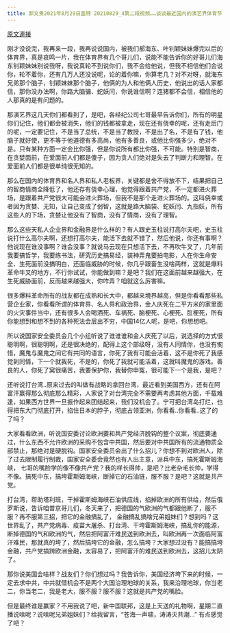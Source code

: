 ```yaml
---
title: 郭文贵2021年8月29日盖特 20210829_4第二段视频……谈谈最近国内的演艺界体育节．所发生一系列的事情．和共产党正在疯狂的准备打烂台湾……打残欧州．征服世界的一些疯狂的方案和计划????????????????????????胆小的不要看这个视频
---
```


[原文連接](https://gnews.org/ThreadView/53482298)

刚才没说完，我再来一段，我再说说国内，被我们郝海东、叶钊颖妹妹爆完以后的体育界，真是哀鸣一片，我在体育界有几个哥儿们，说能不能告诉你的好哥儿们海东钊颖妹妹别说我呀，我说真轮不到说你们，我不会给他说，但我不相信他们会说你，轮不着你，还有几万人还没说呢，论的着你嘛，你算老几？对不对呀，就海东兄弟那个脑子，钊颖妹妹那个脑子，他俩的为人和他俩人历史，他说出的话人家都信，那你没办法啊，你路大脑骗、蛇妖闫，你说谁信啊？连猪都不会信，相信他的人那真的是有问题的。


那演艺界这几天你们都看到了，是吧，各经纪公司七哥最早告诉你们，所有的明星你们记住，他们都会被消失，他们的钱都被拿走，现在还有侥幸的呢，还有走后门的呢，一定要记住，不是当了总统，不是当了教授，不是出了名，不是有了钱，他脑子就好使，更不等于他道德有多高尚，他有多善良，或他比你强多少，绝对不是。只有某种方面一定会比你强，但是你说所有都比你强，不可能。特别是智商，在贪婪面前，在爱面前人们都是傻子，因为贪人们绝对是失去了判断力和理智。在爱面前人们都是很单纯很无知的。


那么在国内的体育界和名人界和私人老板界，关键都是舍不得放不下，结果把自己的智商情商全降低了，他还存有侥幸心理，他觉得跟着共产党，不一定都进火葬场，是跟着共产党很大可能会进火葬场，但我不是那个走进火葬场的。这叫侥幸或者因为贪婪、无知，让自己变成了弱智，这就是路大脑袋、蛇妖闫、九指妖，所有这些人的下场，贪婪让他没有了智商，没有了情商，没有了理智。


那么这些天私人企业界和金融界是什么样的？有人跟史玉柱说打高尔夫吧，史玉柱说打什么高尔夫啊，还想打高尔夫，能活下去就不错了，然后他说，你还有事啊？他说现在谁没事啊？谁会没事？就说马云现在只想活下去，不再吹牛叉了，几年前我要搞哲学，我要练书法，研究历史搞易经，装神弄鬼要拍电影，人在你生命安全、生死面前没搞明白，还面临威胁的时候，你几乎跟畜生没啥两样，这就是爆料革命牛叉的地方，不行你试试，你能做到嘛？是吧？我们在这面前越来越强大，在生死威胁面前，反而越来越强大，你咋弄？咱就这么厉害嘛。


很多爆料革命所有的战友都在成熟和长大中，都越来境界越高，但是你看看那些私营企业家，你看看所谓的体育界、名人界和政治界，金人庆死在二平方米的家里面的火灾事件当中，还有很多人会喝酒死、车祸死、脑梗死、心梗死、肛梗死，所有你能想到和想不到的各种死法会层出不穷，中国14亿人呢，是吧，你想想吧。


所以说国家安全委员会几个小组听说了谁谁谁和金人庆死了以后，说选择的方式很聪明啊，很聪明啊，还是很决绝的，配得上这个部级呀，没有人同情你，也没有惋惜，魔鬼与魔鬼之间它有共同的语言，你死了我有可能会活着，这不是你死了我感觉到同情，下一个就我死，不是的，你死了我就可能活着，这就叫魔鬼的游戏。善良的人，你死了窝很痛苦，我要保护你，我替你申冤，很可能下一个是我，是吧？


还听说打台湾..原来过去的叫做有战略的拿回台湾，最近看到美国西方，还有在阿富汗赢得那么彻底那么精彩，人家说了对台湾完全不需要再考虑其他方面，千载难逢，如果西方世界一旦振作起来团结起来，我们没机会了。宁可把台湾岛打烂，也得把东大门彻底打开，掐住日本的脖子，彻底占领亚洲，你看看..你看看..这了的了吗？


大家看看欧洲，听说国安委讨论欧洲要和共产党经济脱钩的整个议案，彻底要通过，什么东西不允许欧洲的采购不包含中共国，然后要对中共国所有的流通物质全部禁止，那绝对是硬脱钩。国家安全委员会出了什么招儿？你想不到对欧洲人，除了过去限制履行制裁，国家安全委会竟然也有人出主意，派兵中东，搞死霍斯姆海峡， 七哥的嘴脸学的像不像共产党？我的样长得帅，是吧？比老杂毛长帅，学得不像。搞死中东，搞垮霍斯姆海峡，断掉它的石油链，服不服？是吧？这就是共产党。


打台湾，帮助塔利班，干掉霍斯姆海峡石油供应线，掐掉欧洲的所有供给，然后俄罗斯说，告诉咱普京哥儿们，冬天来了，把德国的气欧洲的气都跟他断了，服不服？再不服第三招，把它的金融搞乱了， 金融搞乱搞啥兄弟姐妹们？想到吗？这世界乱了，共产党病毒、疫苗大屠杀、打台湾、干垮霍斯姆海峡，搞乱你的能源，断掉德国的气和欧洲的气，然后把阿富汗难民送到欧洲去，叫欧洲再一次面临阿富汗难民，那就真的垮了，然后搞垮它的金融，怎么搞垮？大家想过没有？能搞搞垮金融，共产党搞跨欧洲金融，太容易了，把阿富汗的难民送到欧洲去，这招儿太阴了。


那你说美国会啥样？战友们？你们想过吗？我告诉你，美国经济垮下来的时候，一定去求中共，中共就借机会不是两个大国治理地球的关系，我来治理地球，你当老二，你当老二，我是老大，服不服？服不服？这就是共产党的嘴脸。


但是最终谁是赢家？不用我说了吧，新中国联邦，这是上天送的礼物啊，星期二直播说啥呢？说啥呢兄弟姐妹们？给我留言，“苍海一声啸，涛涛灭共潮…” 有点感觉了吧？
